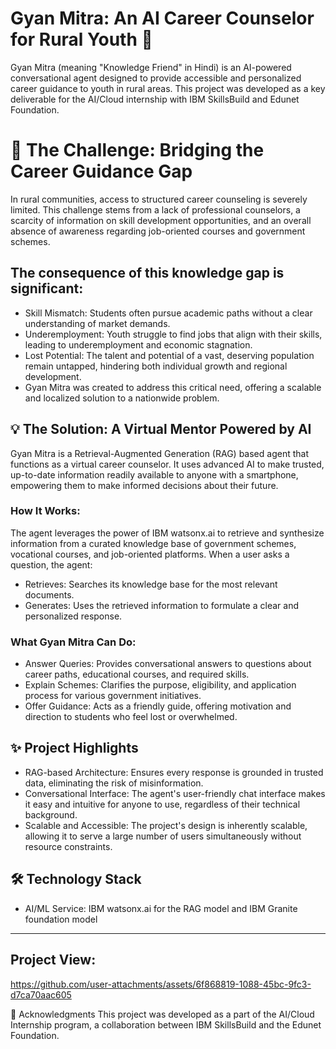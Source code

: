 
# Gyan Mitra: An AI Career Counselor for Rural Youth 🚀
Gyan Mitra (meaning "Knowledge Friend" in Hindi) is an AI-powered conversational agent designed to provide accessible and personalized career guidance to youth in rural areas. This project was developed as a key deliverable for the AI/Cloud internship with IBM SkillsBuild and Edunet Foundation.

# 📝 The Challenge: Bridging the Career Guidance Gap
In rural communities, access to structured career counseling is severely limited. This challenge stems from a lack of professional counselors, a scarcity of information on skill development opportunities, and an overall absence of awareness regarding job-oriented courses and government schemes.

## The consequence of this knowledge gap is significant:
- Skill Mismatch: Students often pursue academic paths without a clear understanding of market demands.
- Underemployment: Youth struggle to find jobs that align with their skills, leading to underemployment and economic stagnation.
- Lost Potential: The talent and potential of a vast, deserving population remain untapped, hindering both individual growth and regional development.
- Gyan Mitra was created to address this critical need, offering a scalable and localized solution to a nationwide problem.

## 💡 The Solution: A Virtual Mentor Powered by AI
Gyan Mitra is a Retrieval-Augmented Generation (RAG) based agent that functions as a virtual career counselor. It uses advanced AI to make trusted, up-to-date information readily available to anyone with a smartphone, empowering them to make informed decisions about their future.

### How It Works:
The agent leverages the power of IBM watsonx.ai to retrieve and synthesize information from a curated knowledge base of government schemes, vocational courses, and job-oriented platforms. When a user asks a question, the agent:

- Retrieves: Searches its knowledge base for the most relevant documents.
- Generates: Uses the retrieved information to formulate a clear and personalized response.

### What Gyan Mitra Can Do:
- Answer Queries: Provides conversational answers to questions about career paths, educational courses, and required skills.
- Explain Schemes: Clarifies the purpose, eligibility, and application process for various government initiatives.
- Offer Guidance: Acts as a friendly guide, offering motivation and direction to students who feel lost or overwhelmed.

## ✨ Project Highlights
- RAG-based Architecture: Ensures every response is grounded in trusted data, eliminating the risk of misinformation.
- Conversational Interface: The agent's user-friendly chat interface makes it easy and intuitive for anyone to use, regardless of their technical background.
- Scalable and Accessible: The project's design is inherently scalable, allowing it to serve a large number of users simultaneously without resource constraints.

## 🛠️ Technology Stack
- AI/ML Service: IBM watsonx.ai for the RAG model and IBM Granite foundation model
----------------- 
##  Project View:


https://github.com/user-attachments/assets/6f868819-1088-45bc-9fc3-d7ca70aac605



🤝 Acknowledgments
This project was developed as a part of the AI/Cloud Internship program, a collaboration between IBM SkillsBuild and the Edunet Foundation.
